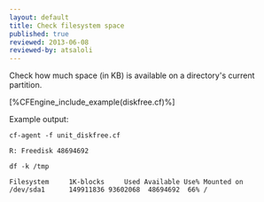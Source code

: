 ```yaml
---
layout: default
title: Check filesystem space
published: true
reviewed: 2013-06-08
reviewed-by: atsaloli
---
```


Check how much space (in KB) is available on a directory's current partition.

[%CFEngine_include_example(diskfree.cf)%]

Example output:

```command
cf-agent -f unit_diskfree.cf
```
```output
R: Freedisk 48694692
```

```command
df -k /tmp
```
```output
Filesystem     1K-blocks     Used Available Use% Mounted on
/dev/sda1      149911836 93602068  48694692  66% /
```
